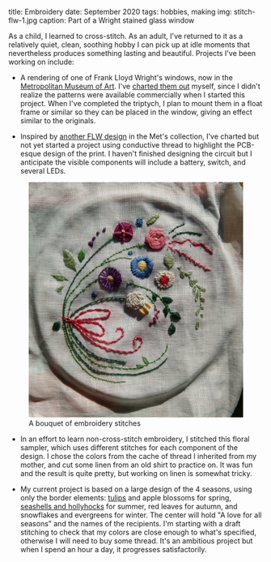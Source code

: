 title: Embroidery
date: September 2020
tags: hobbies, making
img: stitch-flw-1.jpg
caption: Part of a Wright stained glass window

As a child, I learned to cross-stitch. As an adult, I've returned to it as a relatively quiet, clean, soothing hobby I can pick up at idle moments that nevertheless produces something lasting and beautiful. Projects I've been working on include:

- A rendering of one of Frank Lloyd Wright's windows, now in the [Metropolitan Museum of Art](https://www.metmuseum.org/art/collection/search/9823). I've [charted them out](https://docs.google.com/spreadsheets/d/1DW2hBkbjTFB2UOoZqyk4ieI-YpwfAcXPPxVUCJY0F2U/edit?usp=sharing) myself, since I didn't realize the patterns were available commercially when I started this project. When I've completed the triptych, I plan to mount them in a float frame or similar so they can be placed in the window, giving an effect similar to the originals.

- Inspired by [another FLW design](https://www.metmuseum.org/art/collection/search/14986) in the Met's collection, I've charted but not yet started a project using conductive thread to highlight the PCB-esque design of the print. I haven't finished designing the circuit but I anticipate the visible components will include a battery, switch, and several LEDs.

<figure class="figure-img">
<img src="/images/stitch-sampler.jpg" />
<figcaption class="small">A bouquet of embroidery stitches</figcaption>
</figure>

- In an effort to learn non-cross-stitch embroidery, I stitched this floral sampler, which uses different stitches for each component of the design. I chose the colors from the cache of thread I inherited from my mother, and cut some linen from an old shirt to practice on. It was fun and the result is quite pretty, but working on linen is somewhat tricky.

- My current project is based on a large design of the 4 seasons, using only the border elements: <a href="/images/stitch-spring.jpg">tulips</a> and apple blossoms for spring, <a href="/images/stitch-summer.jpg">seashells and hollyhocks</a> for summer, red leaves for autumn, and snowflakes and evergreens for winter. The center will hold "A love for all seasons" and the names of the recipients. I'm starting with a draft stitching to check that my colors are close enough to what's specified, otherwise I will need to buy some thread. It's an ambitious project but when I spend an hour a day, it progresses satisfactorily.
